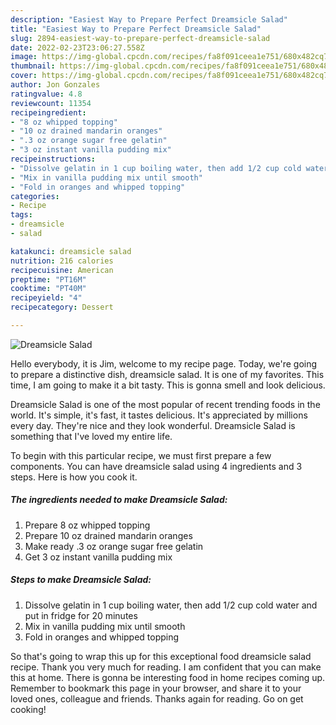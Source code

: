 ```yaml
---
description: "Easiest Way to Prepare Perfect Dreamsicle Salad"
title: "Easiest Way to Prepare Perfect Dreamsicle Salad"
slug: 2894-easiest-way-to-prepare-perfect-dreamsicle-salad
date: 2022-02-23T23:06:27.558Z
image: https://img-global.cpcdn.com/recipes/fa8f091ceea1e751/680x482cq70/dreamsicle-salad-recipe-main-photo.jpg
thumbnail: https://img-global.cpcdn.com/recipes/fa8f091ceea1e751/680x482cq70/dreamsicle-salad-recipe-main-photo.jpg
cover: https://img-global.cpcdn.com/recipes/fa8f091ceea1e751/680x482cq70/dreamsicle-salad-recipe-main-photo.jpg
author: Jon Gonzales
ratingvalue: 4.8
reviewcount: 11354
recipeingredient:
- "8 oz whipped topping"
- "10 oz drained mandarin oranges"
- ".3 oz orange sugar free gelatin"
- "3 oz instant vanilla pudding mix"
recipeinstructions:
- "Dissolve gelatin in 1 cup boiling water, then add 1/2 cup cold water and put in fridge for 20 minutes"
- "Mix in vanilla pudding mix until smooth"
- "Fold in oranges and whipped topping"
categories:
- Recipe
tags:
- dreamsicle
- salad

katakunci: dreamsicle salad 
nutrition: 216 calories
recipecuisine: American
preptime: "PT16M"
cooktime: "PT40M"
recipeyield: "4"
recipecategory: Dessert

---
```



![Dreamsicle Salad](https://img-global.cpcdn.com/recipes/fa8f091ceea1e751/680x482cq70/dreamsicle-salad-recipe-main-photo.jpg)

Hello everybody, it is Jim, welcome to my recipe page. Today, we're going to prepare a distinctive dish, dreamsicle salad. It is one of my favorites. This time, I am going to make it a bit tasty. This is gonna smell and look delicious.



Dreamsicle Salad is one of the most popular of recent trending foods in the world. It's simple, it's fast, it tastes delicious. It's appreciated by millions every day. They're nice and they look wonderful. Dreamsicle Salad is something that I've loved my entire life.


To begin with this particular recipe, we must first prepare a few components. You can have dreamsicle salad using 4 ingredients and 3 steps. Here is how you cook it.

<!--inarticleads1-->

##### The ingredients needed to make Dreamsicle Salad:

1. Prepare 8 oz whipped topping
1. Prepare 10 oz drained mandarin oranges
1. Make ready .3 oz orange sugar free gelatin
1. Get 3 oz instant vanilla pudding mix




<!--inarticleads2-->

##### Steps to make Dreamsicle Salad:

1. Dissolve gelatin in 1 cup boiling water, then add 1/2 cup cold water and put in fridge for 20 minutes
1. Mix in vanilla pudding mix until smooth
1. Fold in oranges and whipped topping




So that's going to wrap this up for this exceptional food dreamsicle salad recipe. Thank you very much for reading. I am confident that you can make this at home. There is gonna be interesting food in home recipes coming up. Remember to bookmark this page in your browser, and share it to your loved ones, colleague and friends. Thanks again for reading. Go on get cooking!
